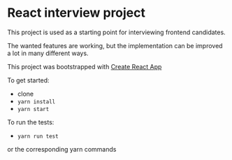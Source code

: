 # React interview project

This project is used as a starting point for interviewing frontend candidates.

The wanted features are working, but the implementation can be improved a lot in many different ways.

This project was bootstrapped with [Create React App](https://github.com/facebookincubator/create-react-app)

To get started:
- clone
- `yarn install`
- `yarn start`

To run the tests:
- `yarn run test`

or the corresponding yarn commands
